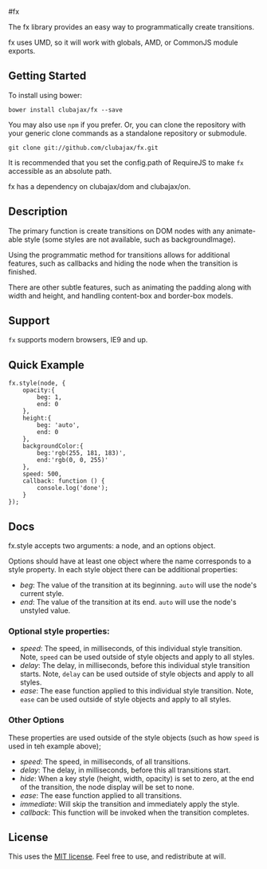 #fx

The fx library provides an easy way to programmatically create transitions.

fx uses UMD, so it will work with globals, AMD, or CommonJS module exports.

## Getting Started

To install using bower:

	bower install clubajax/fx --save

You may also use `npm` if you prefer. Or, you can clone the repository with your generic clone commands as a standalone 
repository or submodule.

	git clone git://github.com/clubajax/fx.git

It is recommended that you set the config.path of RequireJS to make `fx` accessible as an
absolute path.

fx has a dependency on clubajax/dom and clubajax/on.

## Description

The primary function is create transitions on DOM nodes with any animate-able style (some styles are not available, such
as backgroundImage).

Using the programmatic method for transitions allows for additional features, such as callbacks and hiding the node
when the transition is finished.

There are other subtle features, such as animating the padding along with width and height, and handling content-box and border-box models.

## Support

`fx` supports modern browsers, IE9 and up. 

## Quick Example

    fx.style(node, {
        opacity:{
            beg: 1,
            end: 0
        },
        height:{
            beg: 'auto',
            end: 0
        },
        backgroundColor:{
            beg:'rgb(255, 181, 183)',
            end:'rgb(0, 0, 255)'
        },
        speed: 500,
        callback: function () {
            console.log('done');
        }
    });

## Docs

fx.style accepts two arguments: a node, and an options object.

Options should have at least one object where the name corresponds to a style property. In each style object there can be
additional properties:

 * *beg*: The value of the transition at its beginning. `auto` will use the node's current style.
 * *end*: The value of the transition at its end. `auto` will use the node's unstyled value.
 
### Optional style properties:
 
 * *speed*: The speed, in milliseconds, of this individual style transition. Note, `speed` can be used outside of style objects and apply to all styles.
 * *delay*: The delay, in milliseconds, before this individual style transition starts. Note, `delay` can be used outside of style objects and apply to all styles.
 * *ease*: The ease function applied to this individual style transition. Note, `ease` can be used outside of style objects and apply to all styles.

### Other Options

These properties are used outside of the style objects (such as how `speed` is used in teh example above);

 * *speed*: The speed, in milliseconds, of all transitions.
 * *delay*: The delay, in milliseconds, before this all transitions start.
 * *hide*: When a key style (height, width, opacity) is set to zero, at the end of the transition, the node display will be set to none.
 * *ease*: The ease function applied to all transitions.
 * *immediate*: Will skip the transition and immediately apply the style.
 * *callback*: This function will be invoked when the transition completes.
  
## License

This uses the [MIT license](./LICENSE). Feel free to use, and redistribute at will.